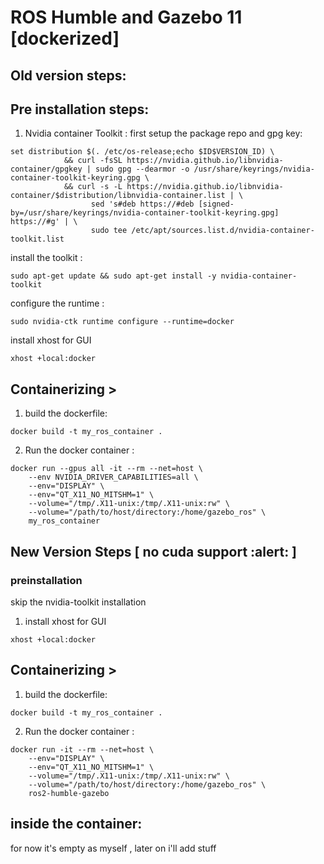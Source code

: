 # ROS Humble and Gazebo 11 [dockerized]

## Old version steps:
## Pre installation steps: 

1. Nvidia container Toolkit : 
first setup the package repo and gpg key: 
```
set distribution $(. /etc/os-release;echo $ID$VERSION_ID) \
            && curl -fsSL https://nvidia.github.io/libnvidia-container/gpgkey | sudo gpg --dearmor -o /usr/share/keyrings/nvidia-container-toolkit-keyring.gpg \
            && curl -s -L https://nvidia.github.io/libnvidia-container/$distribution/libnvidia-container.list | \
                  sed 's#deb https://#deb [signed-by=/usr/share/keyrings/nvidia-container-toolkit-keyring.gpg] https://#g' | \
                  sudo tee /etc/apt/sources.list.d/nvidia-container-toolkit.list
```
install the toolkit : 
```
sudo apt-get update && sudo apt-get install -y nvidia-container-toolkit
```

configure the runtime : 
```
sudo nvidia-ctk runtime configure --runtime=docker
```

install xhost for GUI
```
xhost +local:docker
```

## Containerizing >

1. build the dockerfile: 
```
docker build -t my_ros_container .
```

2. Run the docker container : 
```
docker run --gpus all -it --rm --net=host \
    --env NVIDIA_DRIVER_CAPABILITIES=all \
    --env="DISPLAY" \
    --env="QT_X11_NO_MITSHM=1" \
    --volume="/tmp/.X11-unix:/tmp/.X11-unix:rw" \
    --volume="/path/to/host/directory:/home/gazebo_ros" \
    my_ros_container

```


## New Version Steps [ no cuda support :alert: ]
### preinstallation
skip the nvidia-toolkit installation
1. install xhost for GUI
```
xhost +local:docker
```

## Containerizing > 

1. build the dockerfile: 
```
docker build -t my_ros_container .
```

2. Run the docker container : 
```
docker run -it --rm --net=host \
    --env="DISPLAY" \
    --env="QT_X11_NO_MITSHM=1" \
    --volume="/tmp/.X11-unix:/tmp/.X11-unix:rw" \
    --volume="/path/to/host/directory:/home/gazebo_ros" \
    ros2-humble-gazebo
```


## inside the container:
for now it's empty as myself , later on i'll add stuff

